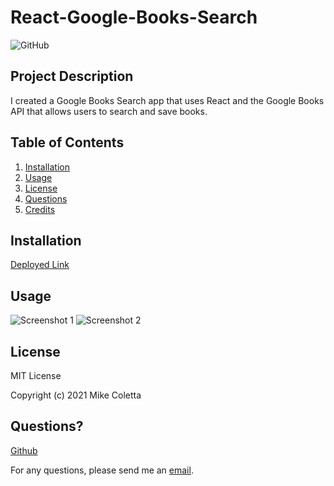 # React-Google-Books-Search

![GitHub](https://img.shields.io/github/license/MikeColetta/React-Google-Books-Search)

## Project Description

I created a Google Books Search app that uses React and the Google Books API that allows users to search and save books.

## Table of Contents
1. [Installation](#installation)
2. [Usage](#usage)
3. [License](#license)
4. [Questions](#questions)
5. [Credits](#credits)

## Installation
[Deployed Link]()

## Usage

![Screenshot 1]()
![Screenshot 2]()

## License
    
MIT License
    
Copyright (c) 2021 Mike Coletta
          
## Questions?
    
[Github](https://github.com/MikeColetta)
    
For any questions, please send me an [email](mailto:coletta.mike@gmail.com).
